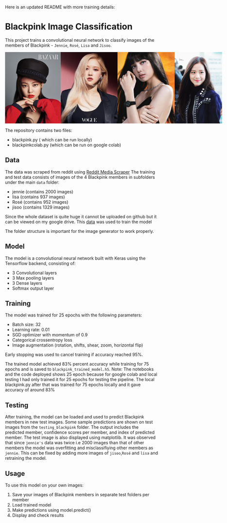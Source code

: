  Here is an updated README with more training details:

# Blackpink Image Classification 

This project trains a convolutional neural network to classify images of the members of Blackpink - `Jennie`, `Rosé`, `Lisa` and `Jisoo`.

<div style="display:flex; justify-content:space-between;">
    <img src="https://github.com/Aniket-Tathe/Blackpink-member-recognition-using-CNN/blob/main/testing_blackpink/bffea528c314dea560e96983f2446ce7.jpg" width="230" height="235">
    <img src="https://github.com/Aniket-Tathe/Blackpink-member-recognition-using-CNN/blob/main/testing_blackpink/E_hdX57XEAY5sOc.jpg" width="230" height="235">
    <img src="https://github.com/Aniket-Tathe/Blackpink-member-recognition-using-CNN/blob/main/testing_blackpink/Lalisa_170.jpg" width="230" height="235">
    <img src="https://github.com/Aniket-Tathe/Blackpink-member-recognition-using-CNN/blob/main/testing_blackpink/jisoo_0.jpg" width="230" height="235">
</div>



The repository contains two files:
- blackpink.py ( which can be run locally)
- blackpinkcolab.py (which can be run on google colab)

## Data

The data was scraped from reddit using [Reddit Media Scraper](https://github.com/anand-kamble/Reddit-Media-Scraper)
The training and test data consists of images of the 4 Blackpink members in subfolders under the main `data` folder:

- jennie (contains 2000 images)
- lisa (contains 937 images)
- Rosé (contains 952 images)
- jisoo (contains 1329 images)

Since the whole dataset is quite huge it cannot be uploaded on github but it can be viewed on my google drive.
This [data](https://drive.google.com/drive/folders/1dR09nc9nZX4G0WPRP5B9EndtirI2WnFg?usp=sharing) was used to train the model

The folder structure is important for the image generator to work properly.

## Model 

The model is a convolutional neural network built with Keras using the Tensorflow backend, consisting of:

- 3 Convolutional layers
- 3 Max pooling layers
- 3 Dense layers 
- Softmax output layer

## Training

The model was trained for 25 epochs with the following parameters:

- Batch size: 32
- Learning rate: 0.01 
- SGD optimizer with momentum of 0.9
- Categorical crossentropy loss
- Image augmentation (rotation, shifts, shear, zoom, horizontal flip)

Early stopping was used to cancel training if accuracy reached 95%.

The trained model achieved 83% percent accuracy while training for 75 epochs and is saved to `blackpink_trained_model.h5`.
Note: The notebooks and the code deployed shows 25 epoch because for google colab and local testing I had only trained it for 25 epochs for testing the pipeline.
The local blackpink.py after that was trained for 75 epochs locally and it gave accuracy of around 83%

## Testing

After training, the model can be loaded and used to predict Blackpink members in new test images. Some sample predictions are shown on test images from the `testing_blackpink` folder.
The output includes the predicted member, confidence scores per member, and index of predicted member. The test image is also displayed using matplotlib.
It was observed that since `jennie's` data was twice i.e 2000 images than that of other members the model was overfitting and misclassifiying other members as `jennie`. This can be fixed
by adding more images of `jisoo`,`Rosé` and `lisa` and retraining the model.

## Usage

To use this model on your own images:

1. Save your images of Blackpink members in separate test folders per member 
2. Load trained model
3. Make predictions using model.predict()  
4. Display and check results
   
